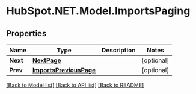 # HubSpot.NET.Model.ImportsPaging

## Properties

Name | Type | Description | Notes
------------ | ------------- | ------------- | -------------
**Next** | [**NextPage**](NextPage.md) |  | [optional] 
**Prev** | [**ImportsPreviousPage**](ImportsPreviousPage.md) |  | [optional] 

[[Back to Model list]](../README.md#documentation-for-models) [[Back to API list]](../README.md#documentation-for-api-endpoints) [[Back to README]](../README.md)

